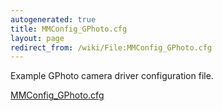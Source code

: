 ```yaml
---
autogenerated: true
title: MMConfig_GPhoto.cfg
layout: page
redirect_from: /wiki/File:MMConfig_GPhoto.cfg
---
```


Example GPhoto camera driver configuration file.

[MMConfig_GPhoto.cfg](/media/files/MMConfig_GPhoto.cfg)

